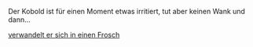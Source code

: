 Der Kobold ist für einen Moment etwas irritiert, tut aber keinen Wank und dann...

[verwandelt er sich in einen Frosch](../../Frosch/Frosch.md)
